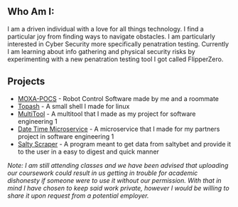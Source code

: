 ## Who Am I:
I am a driven individual with a love for all things technology. I find a particular joy from finding ways to navigate obstacles.
I am particularly interested in Cyber Security more specifically penatration testing. Currently I am learning about info gathering and physical security risks 
by experimenting with a new penatration testing tool I got called FlipperZero.

## Projects
* [MOXA-POCS](https://github.com/thomazach/POCS-moxa-build) - Robot Control Software made by me and a roommate
* [Topash](https://github.com/Lord-Topa/smallsh) - A small shell I made for linux
* [MultiTool](https://github.com/Lord-Topa/MultiTool) - A multitool that I made as my project for software engineering 1
* [Date Time Microservice](https://github.com/Lord-Topa/dateMicroservice) - A microservice that I made for my partners project in software engineering 1
* [Salty Scraper](https://github.com/Lord-Topa/PersonalProjects/tree/main/saltyBot) - A program meant to get data from saltybet and provide it to the user in a easy to digest and quick manner

*Note: I am still attending classes and we have been advised that uploading our coursework could result in us getting in trouble for academic dishonesty if someone were to use it without our permission. With that in mind I have chosen to keep said work private, however I would be willing to share it upon request from a potential employer.* 


<!---
Lord-Topa/Lord-Topa is a ✨ special ✨ repository because its `README.md` (this file) appears on your GitHub profile.
You can click the Preview link to take a look at your changes.
--->
